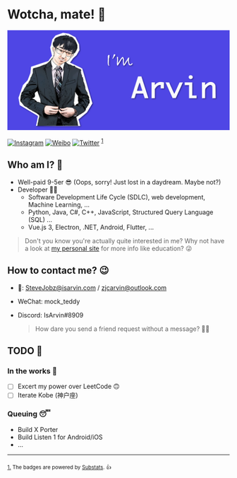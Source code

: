 # Wotcha, mate! 👋

![banner.png](./banner.png)

[![Instagram](https://img.shields.io/badge/dynamic/json?url=https%3A%2F%2Fapi.swo.moe%2Fstats%2Finstagram%2Farvinzjc&query=count&color=282c34&label=Instagram&labelColor=dd2a7b&logo=instagram&logoColor=ffffff&suffix=+followers&cacheSeconds=3600)](https://instagram.com/arvinzjc)
[![Weibo](https://img.shields.io/badge/dynamic/json?url=https%3A%2F%2Fapi.swo.moe%2Fstats%2Fweibo%2F3218812301&query=count&color=282c34&label=Weibo&labelColor=e6162d&logo=sina-weibo&suffix=+followers&cacheSeconds=3600)](https://weibo.com/3218812301)
[![Twitter](https://img.shields.io/badge/dynamic/json?url=https%3A%2F%2Fapi.swo.moe%2Fstats%2Ftwitter%2Farvinzjc&query=count&color=282c34&label=Twitter&labelColor=1DA1F2&logo=twitter&logoColor=ffffff&suffix=+followers&cacheSeconds=3600)](https://twitter.com/arvinzjc)
<sup id="source1">[1](#footnote1)</sup>

## Who am I? 🤔

- Well-paid 9-5er 😎 (Oops, sorry! Just lost in a daydream. Maybe not?)
- Developer 👨‍💻
  - Software Development Life Cycle (SDLC), web development, Machine Learning, ...
  - Python, Java, C#, C++, JavaScript, Structured Query Language (SQL) ...
  - Vue.js 3, Electron, .NET, Android, Flutter, ...

> Don't you know you're actually quite interested in me? Why not have a look at [my personal site](https://isarvin.com/) for more info like education? 😜

## How to contact me? 😉

- 📧: SteveJobz@isarvin.com / zjcarvin@outlook.com
- WeChat: mock_teddy
- Discord: IsArvin#8909

  > How dare you send a friend request without a message? 👮‍♂️

## TODO 📜

### In the works 🐌

- [ ] Excert my power over LeetCode 🙃
- [ ] Iterate Kobe (神户座)

### Queuing 😴

- Build X Porter
- Build Listen 1 for Android/iOS
- ...

---

<sub id="footnote1">[1.](#source1) The badges are powered by [Substats](https://github.com/spencerwooo/Substats). 👍</sub>
